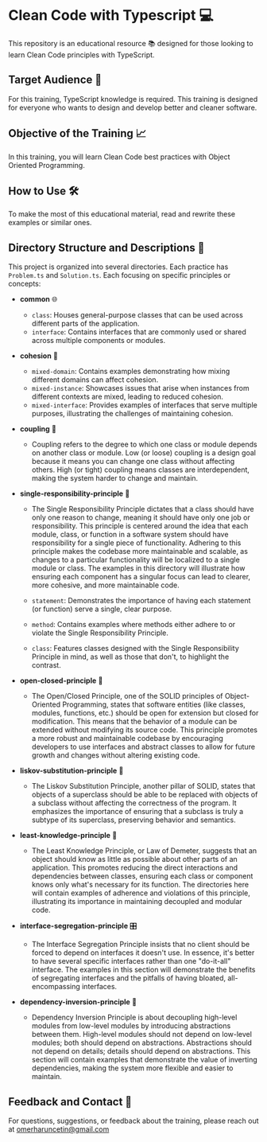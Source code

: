 # Clean Code with Typescript 💻

This repository is an educational resource 📚 designed for those looking to learn Clean Code principles with TypeScript.

## Target Audience 🎯

For this training, TypeScript knowledge is required. This training is designed for everyone who wants to design and develop better and cleaner software.

## Objective of the Training 📈

In this training, you will learn Clean Code best practices with Object Oriented Programming.

## How to Use 🛠️

To make the most of this educational material, read and rewrite these examples or similar ones.

## Directory Structure and Descriptions 📂

This project is organized into several directories. Each practice has `Problem.ts` and `Solution.ts`. Each focusing on specific principles or concepts:

- **common** 🌐
  - `class`: Houses general-purpose classes that can be used across different parts of the application.
  - `interface`: Contains interfaces that are commonly used or shared across multiple components or modules.
  
- **cohesion** 🧩
  - `mixed-domain`: Contains examples demonstrating how mixing different domains can affect cohesion.
  - `mixed-instance`: Showcases issues that arise when instances from different contexts are mixed, leading to reduced cohesion.
  - `mixed-interface`: Provides examples of interfaces that serve multiple purposes, illustrating the challenges of maintaining cohesion.

- **coupling** 🧲
  - Coupling refers to the degree to which one class or module depends on another class or module. Low (or loose) coupling is a design goal because it means you can change one class without affecting others. High (or tight) coupling means classes are interdependent, making the system harder to change and maintain.

- **single-responsibility-principle** 📏
    - The Single Responsibility Principle dictates that a class should have only one reason to change, meaning it should have only one job or responsibility. This principle is centered around the idea that each module, class, or function in a software system should have responsibility for a single piece of functionality. Adhering to this principle makes the codebase more maintainable and scalable, as changes to a particular functionality will be localized to a single module or class. The examples in this directory will illustrate how ensuring each component has a singular focus can lead to clearer, more cohesive, and more maintainable code.

  - `statement`: Demonstrates the importance of having each statement (or function) serve a single, clear purpose.
  - `method`: Contains examples where methods either adhere to or violate the Single Responsibility Principle.
  - `class`: Features classes designed with the Single Responsibility Principle in mind, as well as those that don't, to highlight the contrast.
- **open-closed-principle** 🔐
  - The Open/Closed Principle, one of the SOLID principles of Object-Oriented Programming, states that software entities (like classes, modules, functions, etc.) should be open for extension but closed for modification. This means that the behavior of a module can be extended without modifying its source code. This principle promotes a more robust and maintainable codebase by encouraging developers to use interfaces and abstract classes to allow for future growth and changes without altering existing code.
- **liskov-substitution-principle** 🔄
  - The Liskov Substitution Principle, another pillar of SOLID, states that objects of a superclass should be able to be replaced with objects of a subclass without affecting the correctness of the program. It emphasizes the importance of ensuring that a subclass is truly a subtype of its superclass, preserving behavior and semantics.
  
- **least-knowledge-principle** 🤫
  - The Least Knowledge Principle, or Law of Demeter, suggests that an object should know as little as possible about other parts of an application. This promotes reducing the direct interactions and dependencies between classes, ensuring each class or component knows only what's necessary for its function. The directories here will contain examples of adherence and violations of this principle, illustrating its importance in maintaining decoupled and modular code.

- **interface-segregation-principle** 🎛️
  - The Interface Segregation Principle insists that no client should be forced to depend on interfaces it doesn't use. In essence, it's better to have several specific interfaces rather than one "do-it-all" interface. The examples in this section will demonstrate the benefits of segregating interfaces and the pitfalls of having bloated, all-encompassing interfaces.

- **dependency-inversion-principle** 🔌
  - Dependency Inversion Principle is about decoupling high-level modules from low-level modules by introducing abstractions between them. High-level modules should not depend on low-level modules; both should depend on abstractions. Abstractions should not depend on details; details should depend on abstractions. This section will contain examples that demonstrate the value of inverting dependencies, making the system more flexible and easier to maintain.


## Feedback and Contact 📧

For questions, suggestions, or feedback about the training, please reach out at omerharuncetin@gmail.com
